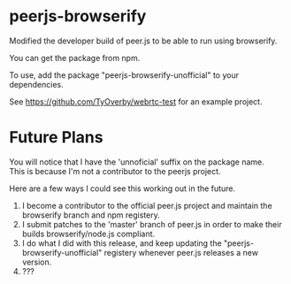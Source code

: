 peerjs-browserify
=================

Modified the developer build of peer.js to be able to run using browserify.

You can get the package from npm.

To use, add the package "peerjs-browserify-unofficial" to your dependencies.  

See https://github.com/TyOverby/webrtc-test for an example project.

Future Plans
============

You will notice that I have the 'unnoficial' suffix on the package name.  
This is because I'm not a contributor to the peerjs project.  

Here are a few ways I could see this working out in the future.

1. I become a contributor to the official peer.js project and maintain the 
   browserify branch and npm registery.
2. I submit patches to the 'master' branch of peer.js in order to make their builds 
   browserify/node.js compliant.
3. I do what I did with this release, and keep updating the "peerjs-browserify-unofficial"
   registery whenever peer.js releases a new version.
4. ???
